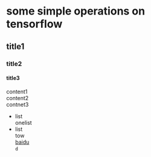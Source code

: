 # some simple operations on tensorflow
## title1
### title2
#### title3  
content1  
content2  
contnet3

* list  
onelist  
* list  
tow  
[baidu](http://www.baidu.com,"title")  
`d`